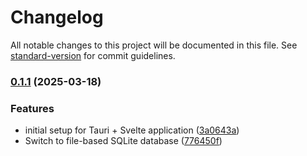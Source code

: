 # Changelog

All notable changes to this project will be documented in this file. See [standard-version](https://github.com/conventional-changelog/standard-version) for commit guidelines.

### [0.1.1](https://github.com/Hermit-commits-code/CourseBot/compare/v1.0.0...v0.1.1) (2025-03-18)


### Features

* initial setup for Tauri + Svelte application ([3a0643a](https://github.com/Hermit-commits-code/CourseBot/commit/3a0643ae77257522fdf651bffbe650f3593c63eb))
* Switch to file-based SQLite database ([776450f](https://github.com/Hermit-commits-code/CourseBot/commit/776450f6e68982ab91c7fd20dff475ff8dc4304c))

